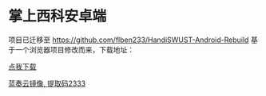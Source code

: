 # 掌上西科安卓端
项目已迁移至 https://github.com/flben233/HandiSWUST-Android-Rebuild
基于一个浏览器项目修改而来，下载地址：

[点我下载](https://github.com/flben233/HandiSWUST-Android/releases/)

[蓝奏云镜像, 提取码2333](https://wwn.lanzoul.com/b0419zkwh)
